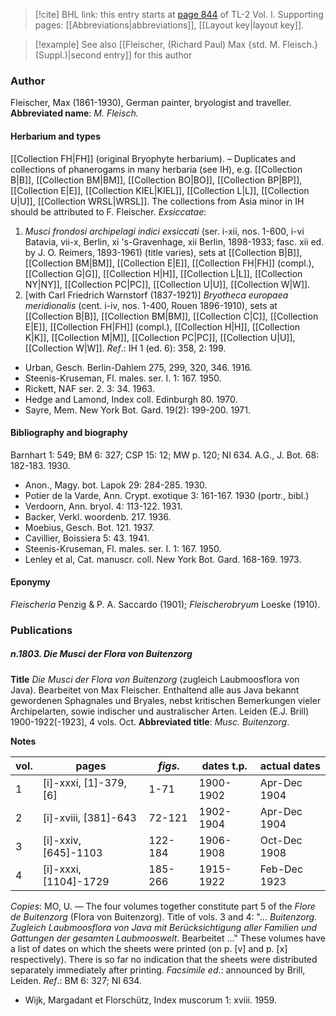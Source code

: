 > [!cite] BHL link: this entry starts at [page 844](https://www.biodiversitylibrary.org/page/33120975) of TL-2 Vol. I.
> Supporting pages: [[Abbreviations|abbreviations]], [[Layout key|layout key]].

> [!example] See also [[Fleischer, (Richard Paul) Max {std. M. Fleisch.} (Suppl.)|second entry]] for this author

### Author

Fleischer, Max (1861-1930), German painter, bryologist and traveller. 
**Abbreviated name**: *M. Fleisch.*

#### Herbarium and types

[[Collection FH|FH]] (original Bryophyte herbarium). – Duplicates and collections of phanerogams in many herbaria (see IH), e.g. [[Collection B|B]], [[Collection BM|BM]], [[Collection BO|BO]], [[Collection BP|BP]], [[Collection E|E]], [[Collection KIEL|KIEL]], [[Collection L|L]], [[Collection U|U]], [[Collection WRSL|WRSL]]. The collections from Asia minor in IH should be attributed to F. Fleischer. *Exsiccatae*:
1. *Musci frondosi archipelagi indici exsiccati* (ser. i-xii, nos. 1-600, i-vi Batavia, vii-x, Berlin, xi 's-Gravenhage, xii Berlin, 1898-1933; fasc. xii ed. by J. O. Reimers, 1893-1961) (title varies), sets at [[Collection B|B]], [[Collection BM|BM]], [[Collection E|E]], [[Collection FH|FH]] (compl.), [[Collection G|G]], [[Collection H|H]], [[Collection L|L]], [[Collection NY|NY]], [[Collection PC|PC]], [[Collection U|U]], [[Collection W|W]].
2. \[with Carl Friedrich Warnstorf (1837-1921)\] *Bryotheca europaea meridionalis* (cent. i-iv, nos. 1-400, Rouen 1896-1910), sets at [[Collection B|B]], [[Collection BM|BM]], [[Collection C|C]], [[Collection E|E]], [[Collection FH|FH]] (compl.), [[Collection H|H]], [[Collection K|K]], [[Collection M|M]], [[Collection PC|PC]], [[Collection U|U]], [[Collection W|W]].
*Ref*.: IH 1 (ed. 6): 358, 2: 199.
- Urban, Gesch. Berlin-Dahlem 275, 299, 320, 346. 1916.
- Steenis-Kruseman, Fl. males. ser. I. 1: 167. 1950.
- Rickett, NAF ser. 2. 3: 34. 1963.
- Hedge and Lamond, Index coll. Edinburgh 80. 1970.
- Sayre, Mem. New York Bot. Gard. 19(2): 199-200. 1971.

#### Bibliography and biography

Barnhart 1: 549; BM 6: 327; CSP 15: 12; MW p. 120; NI 634. A.G., J. Bot. 68: 182-183. 1930.
- Anon., Magy. bot. Lapok 29: 284-285. 1930.
- Potier de la Varde, Ann. Crypt. exotique 3: 161-167. 1930 (portr., bibl.)
- Verdoorn, Ann. bryol. 4: 113-122. 1931.
- Backer, Verkl. woordenb. 217. 1936.
- Moebius, Gesch. Bot. 121. 1937.
- Cavillier, Boissiera 5: 43. 1941.
- Steenis-Kruseman, Fl. males. ser. I. 1: 167. 1950.
- Lenley et al, Cat. manuscr. coll. New York Bot. Gard. 168-169. 1973.

#### Eponymy

*Fleischeria* Penzig & P. A. Saccardo (1901); *Fleischerobryum* Loeske (1910).

### Publications

##### n.1803. Die Musci der Flora von Buitenzorg

**Title**
*Die Musci der Flora von Buitenzorg* (zugleich Laubmoosflora von Java). Bearbeitet von Max Fleischer. Enthaltend alle aus Java bekannt gewordenen Sphagnales und Bryales, nebst kritischen Bemerkungen vieler Archipelarten, sowie indischer und australischer Arten. Leiden (E.J. Brill) 1900-1922\[-1923\], 4 vols. Oct.
**Abbreviated title**: *Musc. Buitenzorg*.

**Notes**

|vol.	|pages	|*figs*.	|dates t.p.	|actual dates|
|---	|---	|---	|---	|---	|
|1	|\[i\]-xxxi, \[1\]-379, \[6\]	|1-71	|1900-1902	|Apr-Dec 1904|
|2	|\[i\]-xviii, \[381\]-643	|72-121	|1902-1904	|Apr-Dec 1904|
|3	|\[i\]-xxiv, \[645\]-1103	|122-184	|1906-1908	|Oct-Dec 1908|
|4	|\[i\]-xxxi, \[1104\]-1729	|185-266	|1915-1922	|Feb-Dec 1923|

*Copies*: MO, U. — The four volumes together constitute part 5 of the *Flore de Buitenzorg* (Flora von Buitenzorg). Title of vols. 3 and 4: "... *Buitenzorg. Zugleich Laubmoosflora von Java mit Berücksichtigung aller Familien und Gattungen der gesamten Laubmooswelt*. Bearbeitet ..." These volumes have a list of dates on which the sheets were printed (on p. \[v\] and p. \[x\] respectively). There is so far no indication that the sheets were distributed separately immediately after printing.
*Facsimile ed*.: announced by Brill, Leiden.
*Ref*.: BM 6: 327; NI 634.
- Wijk, Margadant et Florschütz, Index muscorum 1: xviii. 1959.

